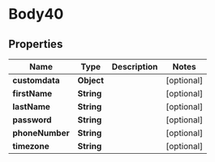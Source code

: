 
# Body40

## Properties
Name | Type | Description | Notes
------------ | ------------- | ------------- | -------------
**customdata** | **Object** |  |  [optional]
**firstName** | **String** |  |  [optional]
**lastName** | **String** |  |  [optional]
**password** | **String** |  |  [optional]
**phoneNumber** | **String** |  |  [optional]
**timezone** | **String** |  |  [optional]



